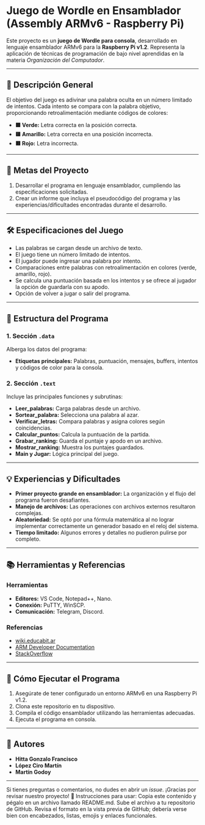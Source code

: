 # Juego de Wordle en Ensamblador (Assembly ARMv6 - Raspberry Pi)

Este proyecto es un **juego de Wordle para consola**, desarrollado en lenguaje ensamblador ARMv6 para la **Raspberry Pi v1.2**. Representa la aplicación de técnicas de programación de bajo nivel aprendidas en la materia *Organización del Computador*.

---

## 📜 Descripción General

El objetivo del juego es adivinar una palabra oculta en un número limitado de intentos. Cada intento se compara con la palabra objetivo, proporcionando retroalimentación mediante códigos de colores:  
- **🟩 Verde:** Letra correcta en la posición correcta.  
- **🟨 Amarillo:** Letra correcta en una posición incorrecta.  
- **🟥 Rojo:** Letra incorrecta.

---

## 🎯 Metas del Proyecto

1. Desarrollar el programa en lenguaje ensamblador, cumpliendo las especificaciones solicitadas.
2. Crear un informe que incluya el pseudocódigo del programa y las experiencias/dificultades encontradas durante el desarrollo.

---

## 🛠️ Especificaciones del Juego

- Las palabras se cargan desde un archivo de texto.
- El juego tiene un número limitado de intentos.
- El jugador puede ingresar una palabra por intento.
- Comparaciones entre palabras con retroalimentación en colores (verde, amarillo, rojo).
- Se calcula una puntuación basada en los intentos y se ofrece al jugador la opción de guardarla con su apodo.
- Opción de volver a jugar o salir del programa.

---

## 📖 Estructura del Programa

### 1. Sección `.data`
Alberga los datos del programa:
- **Etiquetas principales:** Palabras, puntuación, mensajes, buffers, intentos y códigos de color para la consola.

### 2. Sección `.text`
Incluye las principales funciones y subrutinas:
- **Leer_palabras:** Carga palabras desde un archivo.
- **Sortear_palabra:** Selecciona una palabra al azar.
- **Verificar_letras:** Compara palabras y asigna colores según coincidencias.
- **Calcular_puntos:** Calcula la puntuación de la partida.
- **Grabar_ranking:** Guarda el puntaje y apodo en un archivo.
- **Mostrar_ranking:** Muestra los puntajes guardados.
- **Main y Jugar:** Lógica principal del juego.

---

## 💡 Experiencias y Dificultades

- **Primer proyecto grande en ensamblador:** La organización y el flujo del programa fueron desafiantes.  
- **Manejo de archivos:** Las operaciones con archivos externos resultaron complejas.  
- **Aleatoriedad:** Se optó por una fórmula matemática al no lograr implementar correctamente un generador basado en el reloj del sistema.  
- **Tiempo limitado:** Algunos errores y detalles no pudieron pulirse por completo.

---

## 📚 Herramientas y Referencias

### Herramientas
- **Editores:** VS Code, Notepad++, Nano.  
- **Conexión:** PuTTY, WinSCP.  
- **Comunicación:** Telegram, Discord.  

### Referencias
- [wiki.educabit.ar](http://wiki.educabit.ar)  
- [ARM Developer Documentation](https://developer.arm.com)  
- [StackOverflow](https://stackoverflow.com)  

---

## 📝 Cómo Ejecutar el Programa

1. Asegúrate de tener configurado un entorno ARMv6 en una Raspberry Pi v1.2.
2. Clona este repositorio en tu dispositivo.
3. Compila el código ensamblador utilizando las herramientas adecuadas.
4. Ejecuta el programa en consola.

---

## 👥 Autores

- **Hitta Gonzalo Francisco**  
- **López Ciro Martín**  
- **Martín Godoy**  

---

Si tienes preguntas o comentarios, no dudes en abrir un *issue*. ¡Gracias por revisar nuestro proyecto! 🚀
Instrucciones para usar:
Copia este contenido y pégalo en un archivo llamado README.md.
Sube el archivo a tu repositorio de GitHub.
Revisa el formato en la vista previa de GitHub; debería verse bien con encabezados, listas, emojis y enlaces funcionales.
